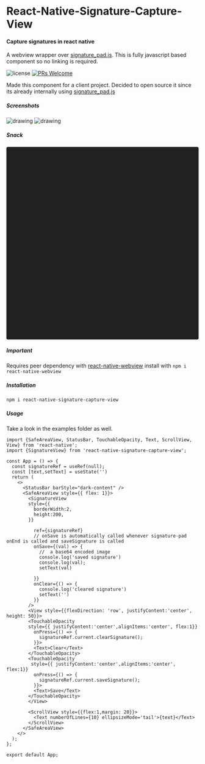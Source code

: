 


# React-Native-Signature-Capture-View

#### Capture signatures in react native

A webview wrapper over [signature_pad.js](https://github.com/szimek/signature_pad). This is fully javascript based component so no linking is required.

![license](https://img.shields.io/npm/l/m)  [![PRs Welcome](https://img.shields.io/badge/PRs-welcome-brightgreen.svg)](http://makeapullrequest.com)

Made this component for a client project. Decided to open source it since its already internally using [signature_pad.js](https://github.com/szimek/signature_pad)



##### Screenshots

 


 <img src="./images/ios.gif" alt="drawing" />

  <img src="./images/android.gif" alt="drawing"/>



##### Snack
<div data-snack-id="@khattakahmed/react-native-signature-capture-view" data-snack-platform="ios" data-snack-preview="true" data-snack-theme="dark" style="overflow:hidden;background:#212121;border:1px solid var(--color-border);border-radius:4px;height:505px;width:100%"></div>
<script async src="https://snack.expo.io/embed.js"></script>


##### Important
Requires peer dependency with [react-native-webview](https://www.npmjs.com/package/react-native-webview) install with `npm i react-native-webview`


##### Installation
`npm i react-native-signature-capture-view`


##### Usage

Take a look in the examples folder as well.

```import React, {useRef, useState} from 'react';
import {SafeAreaView, StatusBar, TouchableOpacity, Text, ScrollView, View} from 'react-native';
import {SignatureView} from 'react-native-signature-capture-view';

const App = () => {
  const signatureRef = useRef(null);
  const [text,setText] = useState('')
  return (
    <>
      <StatusBar barStyle="dark-content" />
      <SafeAreaView style={{ flex: 1}}>
        <SignatureView
        style={{
          borderWidth:2,
          height:200,
        }}
        
          ref={signatureRef}
          // onSave is automatically called whenever signature-pad onEnd is called and saveSignature is called
          onSave={(val) => {
            //  a base64 encoded image
            console.log('saved signature')
            console.log(val);
            setText(val)
           
          }}
          onClear={() => {
            console.log('cleared signature')
            setText('')
          }}
        />
        <View style={{flexDirection: 'row', justifyContent:'center', height: 50}}>
        <TouchableOpacity
        style={{ justifyContent:'center',alignItems:'center', flex:1}}
          onPress={() => {
            signatureRef.current.clearSignature();
          }}>
          <Text>Clear</Text>
        </TouchableOpacity>
        <TouchableOpacity
         style={{ justifyContent:'center',alignItems:'center', flex:1}}
          onPress={() => {
            signatureRef.current.saveSignature();
          }}>
          <Text>Save</Text>
        </TouchableOpacity>
        </View>
       
        <ScrollView style={{flex:1,margin: 20}}>
          <Text numberOfLines={10} ellipsizeMode='tail'>{text}</Text>
        </ScrollView>
      </SafeAreaView>
    </>
  );
};

export default App;




